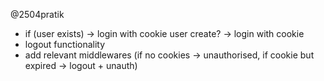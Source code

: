 @2504pratik

- if (user exists) -> login with cookie
  user create? -> login with cookie
- logout functionality
- add relevant middlewares (if no cookies -> unauthorised, if cookie but expired -> logout + unauth)
